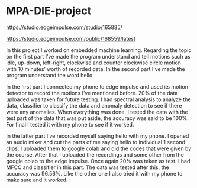 # MPA-DIE-project
https://studio.edgeimpulse.com/studio/165885/

https://studio.edgeimpulse.com/public/168559/latest

In this project I worked on embedded machine learning. Regarding the topic on the first part I’ve made the program understand and tell motions such as idle, up-down, left-right, clockwise and counter clockwise circle motion with 10 minutes’ worth of recorded data. In the second part I’ve made the program understand the word hello. 
  
  In the first part I connected my phone to edge impulse and used its motion detector to record the motions I’ve mentioned before. 20% of the data uploaded was taken for future testing. I had spectral analysis to analyze the data, classifier to classify the data and anomaly detection to see if there were any anomalies. When everything was done, I tested the data with the test part of the data that was put aside, the accuracy was said to be 100%. For final I tested it with my phone to see if it worked.
  
  In the latter part I’ve recorded myself saying hello with my phone. I opened an audio mixer and cut the parts of me saying hello to individual 1 second clips. I uploaded them to google colab and did the codes that were given by the course. After that I uploaded the recordings and some other from the google colab to the edge impulse. Once again 20% was taken as test. I had MFCC and classifier in this part. The data was tested after this, the accuracy was 96.56%. Like the other one I also tried it with my phone to make sure and it worked.
